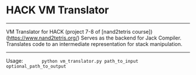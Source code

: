 # HACK VM Translator
---

VM Translator for HACK (project 7-8 of [nand2tetris course])(https://www.nand2tetris.org/)
Serves as the backend for Jack Compiler. Translates code to an intermediate representation for stack manipulation.

___
Usage:
&nbsp;&nbsp;&nbsp;&nbsp;&nbsp;&nbsp;&nbsp;&nbsp;&nbsp;&nbsp;&nbsp;&nbsp;`python vm_translator.py path_to_input optional_path_to_output`
